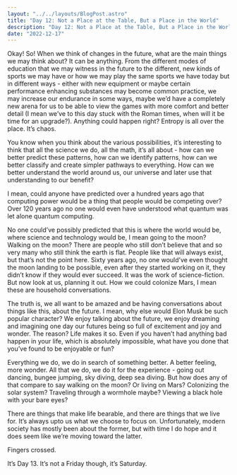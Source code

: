 ```yaml
---
layout: "../../layouts/BlogPost.astro"
title: "Day 12: Not a Place at the Table, But a Place in the World"
description: "Day 12: Not a Place at the Table, But a Place in the World"
date: "2022-12-17"
---
```


Okay! So! When we think of changes in the future, what are the main things we may think about? It can be anything. From the different modes of education that we may witness in the future to the different, new kinds of sports we may have or how we may play the same sports we have today but in different ways - either with new equipment or maybe certain performance enhancing substances may become common practice, we may increase our endurance in some ways, maybe we’d have a completely new arena for us to be able to view the games with more comfort and better detail (I mean we’ve to this day stuck with the Roman times, when will it be time for an upgrade?). Anything could happen right? Entropy is all over the place. It’s chaos.

You know when you think about the various possibilities, it’s interesting to think that all the science we do, all the math, it’s all about - how can we better predict these patterns, how can we identify patterns, how can we better classify and create simpler pathways to everything. How can we better understand the world around us, our universe and later use that understanding to our benefit?

I mean, could anyone have predicted over a hundred years ago that computing power would be a thing that people would be competing over? Over 120 years ago no one would even have understood what quantum was let alone quantum computing.

No one could’ve possibly predicted that this is where the world would be, where science and technology would be, I mean going to the moon? Walking on the moon? There are people who still don’t believe that and so very many who still think the earth is flat. People like that will always exist, but that’s not the point here. Sixty years ago, no one would’ve even thought the moon landing to be possible, even after they started working on it, they didn’t know if they would ever succeed. It was the work of science-fiction. But now look at us, planning it out. How we could colonize Mars, I mean these are household conversations.

The truth is, we all want to be amazed and be having conversations about things like this, about the future. I mean, why else would Elon Musk be such popular character? We enjoy talking about the future, we enjoy dreaming and imagining one day our futures being so full of excitement and joy and wonder. The reason? Life makes it so. Even if you haven’t had anything bad happen in your life, which is absolutely impossible, what have you done that you’ve found to be enjoyable or fun?

Everything we do, we do in search of something better. A better feeling, more wonder. All that we do, we do it for the experience - going out dancing, bungee jumping, sky diving, deep sea diving. But how does any of that compare to say walking on the moon? Or living on Mars? Colonizing the solar system? Traveling through a wormhole maybe? Viewing a black hole with your bare eyes?

There are things that make life bearable, and there are things that we live for. It’s always upto us what we choose to focus on. Unfortunately, modern society has mostly been about the former, but with time I do hope and it does seem like we’re moving toward the latter.

Fingers crossed.

It’s Day 13. It’s not a Friday though, it’s Saturday.

